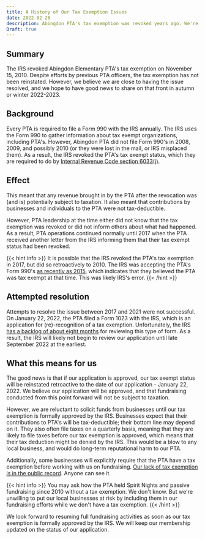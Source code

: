 ```yaml
---
title: A History of Our Tax Exemption Issues
date: 2022-02-28
description: Abingdon PTA's tax exemption was revoked years ago. We're working on having it reinstated.
Draft: true
---
```


## Summary

The IRS revoked Abingdon Elementary PTA's tax exemption on November 15, 2010. Despite efforts by previous PTA officers, the tax exemption has not been reinstated. However, we believe we are close to having the issue resolved, and we hope to have good news to share on that front in autumn or winter 2022-2023.

## Background

Every PTA is required to file a Form 990 with the IRS annually. The IRS uses the Form 990 to gather information about tax exempt organizations, including PTA's. However, Abingdon PTA did not file Form 990's in 2008, 2009, and possibly 2010 (or they were lost in the mail, or IRS misplaced them). As a result, the IRS revoked the PTA's tax exempt status, which they are required to do by [Internal Revenue Code section 6033(j)](https://uscode.house.gov/view.xhtml?req=granuleid:USC-prelim-title26-section6033&num=0&edition=prelim).

## Effect

This meant that any revenue brought in by the PTA after the revocation was (and is) potentially subject to taxation. It also meant that contributions by businesses and individuals to the PTA were not tax-deductible.

However, PTA leadership at the time either did not know that the tax exemption was revoked or did not inform others about what had happened. As a result, PTA operations continued normally until 2017 when the PTA received another letter from the IRS informing them that their tax exempt status had been revoked.

{{< hint info >}}
It is possible that the IRS revoked the PTA's tax exemption in 2017, but did so retroactively to 2010. The IRS was accepting the PTA's Form 990's [as recently as 2015](https://projects.propublica.org/nonprofits/display_990/521289072/2016_06_EO%2F52-1289072_990EZ_201506), which indicates that they believed the PTA was tax exempt at that time. This was likely IRS's error.
{{< /hint >}}

## Attempted resolution

Attempts to resolve the issue between 2017 and 2021 were not successful. On January 22, 2022, the PTA filed a Form 1023 with the IRS, which is an application for (re)-recognition of a tax exemption. Unfortunately, the IRS [has a backlog of about eight months](https://www.irs.gov/charities-non-profits/charitable-organizations/wheres-my-application-for-tax-exempt-status) for reviewing this type of form. As a result, the IRS will likely not begin to review our application until late September 2022 at the earliest.

## What this means for us

The good news is that if our application is approved, our tax exempt status will be reinstated retroactive to the date of our application - January 22, 2022. We believe our application will be approved, and that fundraising conducted from this point forward will not be subject to taxation.

However, we are reluctant to solicit funds from businesses until our tax exemption is formally approved by the IRS. Businesses expect that their contributions to PTA's will be tax-deductible; their bottom line may depend on it. They also often file taxes on a quarterly basis, meaning that they are likely to file taxes before our tax exemption is approved, which means that their tax deduction might be denied by the IRS. This would be a blow to any local business, and would do long-term reputational harm to our PTA.

Additionally, some businesses will explicitly require that the PTA have a tax exemption before working with us on fundraising. [Our lack of tax exemption is in the public record](https://apps.irs.gov/app/eos/detailsPage?ein=521289072&name=VIRGINIA%20CONGRESS%20OF%20PARENTS%20AND&city=ARLINGTON&state=VA&countryAbbr=US&dba=TEACHERSABINGDON&type=REVOCATION&orgTags=REVOCATION). Anyone can see it.

{{< hint info >}}
You may ask how the PTA held Spirit Nights and passive fundraising since 2010 without a tax exemption. We don't know. But we're unwilling to put our local businesses at risk by including them in our fundraising efforts while we don't have a tax exemption.
{{< /hint >}}

We look forward to resuming full fundraising activities as soon as our tax exemption is formally approved by the IRS. We will keep our membership updated on the status of our application.